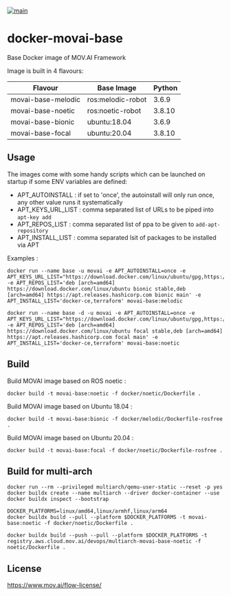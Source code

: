[![main](https://github.com/MOV-AI/containers-movai-base/actions/workflows/docker-ci.yml/badge.svg?branch=main)](https://github.com/MOV-AI/containers-movai-base/actions/workflows/docker-ci.yml)

# docker-movai-base

Base Docker image of MOV.AI Framework

Image is built in 4 flavours:

| Flavour      | Base Image | Python |
| ------------ | ---------- | ------ |
| movai-base-melodic | ros:melodic-robot | 3.6.9 |
| movai-base-noetic | ros:noetic-robot | 3.8.10 |
| movai-base-bionic | ubuntu:18.04 | 3.6.9 |
| movai-base-focal | ubuntu:20.04 | 3.8.10 |

## Usage

The images come with some handy scripts which can be launched on startup if some ENV variables are defined:
- APT_AUTOINSTALL : if set to 'once', the autoinstall will only run once, any other value runs it systematically
- APT_KEYS_URL_LIST : comma separated list of URLs to be piped into `apt-key add`
- APT_REPOS_LIST : comma separated list of ppa to be given to `add-apt-repository`
- APT_INSTALL_LIST : comma separated lsit of packages to be installed via APT

Examples :

    docker run --name base -u movai -e APT_AUTOINSTALL=once -e APT_KEYS_URL_LIST="https://download.docker.com/linux/ubuntu/gpg,https://apt.releases.hashicorp.com/gpg" -e APT_REPOS_LIST='deb [arch=amd64] https://download.docker.com/linux/ubuntu bionic stable,deb [arch=amd64] https://apt.releases.hashicorp.com bionic main' -e APT_INSTALL_LIST='docker-ce,terraform' movai-base:melodic

    docker run --name base -d -u movai -e APT_AUTOINSTALL=once -e APT_KEYS_URL_LIST="https://download.docker.com/linux/ubuntu/gpg,https://apt.releases.hashicorp.com/gpg" -e APT_REPOS_LIST='deb [arch=amd64] https://download.docker.com/linux/ubuntu focal stable,deb [arch=amd64] https://apt.releases.hashicorp.com focal main' -e APT_INSTALL_LIST='docker-ce,terraform' movai-base:noetic

## Build

Build MOVAI image based on ROS noetic :

    docker build -t movai-base:noetic -f docker/noetic/Dockerfile .

Build MOVAI image based on Ubuntu 18.04 :

    docker build -t movai-base:bionic -f docker/melodic/Dockerfile-rosfree .

Build MOVAI image based on Ubuntu 20.04 :

    docker build -t movai-base:focal -f docker/noetic/Dockerfile-rosfree .

## Build for multi-arch


    docker run --rm --privileged multiarch/qemu-user-static --reset -p yes
    docker buildx create --name multiarch --driver docker-container --use
    docker buildx inspect --bootstrap

    DOCKER_PLATFORMS=linux/amd64,linux/armhf,linux/arm64
    docker buildx build --pull --platform $DOCKER_PLATFORMS -t movai-base:noetic -f docker/noetic/Dockerfile .

    docker buildx build --push --pull --platform $DOCKER_PLATFORMS -t registry.aws.cloud.mov.ai/devops/multiarch-movai-base-noetic -f noetic/Dockerfile .

## License
https://www.mov.ai/flow-license/
